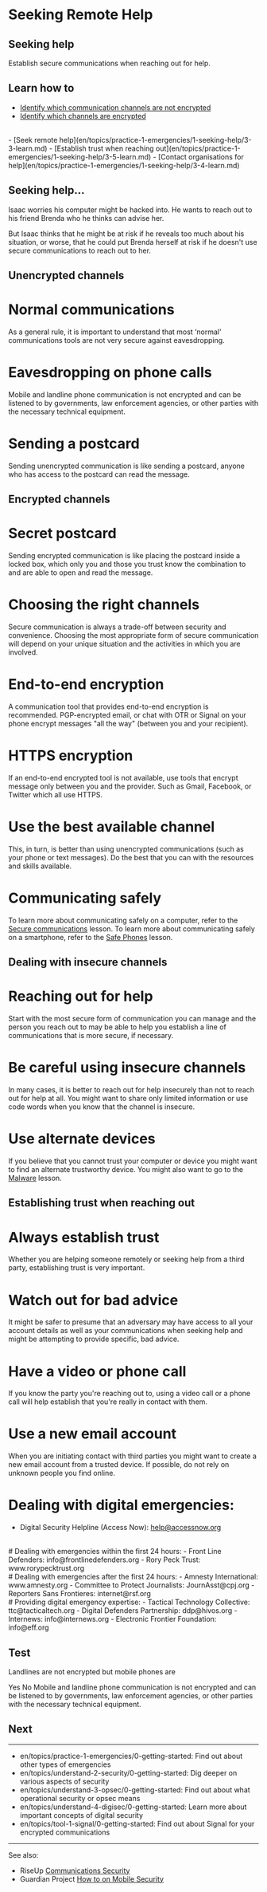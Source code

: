 # Seeking Remote Help
## Seeking help

Establish secure communications when reaching out for help.



## Learn how to

- [Identify which communication channels are not encrypted](en/topics/practice-1-emergencies/1-seeking-help/3-1-learn.md)
- [Identify which channels are encrypted](en/topics/practice-1-emergencies/1-seeking-help/3-2-learn.md)
<br>
- [Seek remote help](en/topics/practice-1-emergencies/1-seeking-help/3-3-learn.md)
- [Establish trust when reaching out](en/topics/practice-1-emergencies/1-seeking-help/3-5-learn.md)
- [Contact organisations for help](en/topics/practice-1-emergencies/1-seeking-help/3-4-learn.md)



## Seeking help...

Isaac worries his computer might be hacked into. He wants to reach out to his friend Brenda who he thinks can advise her.
<br>

But Isaac thinks that he might be at risk if he reveals too much about his situation, or worse, that he could put Brenda herself at risk if he doesn't use secure communications to reach out to her.



## Unencrypted channels

# Normal communications
As a general rule, it is important to understand that most ‘normal’ communications tools are not very secure against eavesdropping.
<br>
# Eavesdropping on phone calls
Mobile and landline phone communication is not encrypted and can be listened to by governments, law enforcement agencies, or other parties with the necessary technical equipment.
<br>
# Sending a postcard
Sending unencrypted communication is like sending a postcard, anyone who has access to the postcard can read the message.



## Encrypted channels

# Secret postcard
Sending encrypted communication is like placing the postcard inside a locked box, which only you and those you trust know the combination to and are able to open and read the message.
<br>
# Choosing the right channels
Secure communication is always a trade-off between security and convenience. Choosing the most appropriate form of secure communication will depend on your unique situation and the activities in which you are involved.
<br>
# End-to-end encryption
A communication tool that provides end-to-end encryption is recommended. PGP-encrypted email, or chat with OTR or Signal on your phone encrypt messages "all the way" (between you and your recipient).
<br>
# HTTPS encryption
If an end-to-end encrypted tool is not available, use tools that encrypt message only between you and the provider. Such as Gmail, Facebook, or Twitter which all use HTTPS.
<br>
# Use the best available channel
This, in turn, is better than using unencrypted communications (such as your phone or text messages). Do the best that you can with the resources and skills available.
<br>
# Communicating safely
To learn more about communicating safely on a computer, refer to the [Secure communications](en/topics/understand-4-digisec/4-secure-communications/1-1-intro.md) lesson.
To learn more about communicating safely on a smartphone, refer to the [Safe Phones](en/topics/practice-3-safe-phones/0-getting-started/1-intro.md) lesson.



## Dealing with insecure channels

# Reaching out for help
Start with the most secure form of communication you can manage and the person you reach out to may be able to help you establish a line of communications that is more secure, if necessary.
<br>
# Be careful using insecure channels
In many cases, it is better to reach out for help insecurely than not to reach out for help at all. You might want to share only limited information or use code words when you know that the channel is insecure.
<br>
# Use alternate devices
If you believe that you cannot trust your computer or device you might want to find an alternate trustworthy device. You might also want to go to the [Malware](en/topics/practice-1-emergencies/4-malware/1-intro.md) lesson.



## Establishing trust when reaching out

# Always establish trust
Whether you are helping someone remotely or seeking help from a third party, establishing trust is very important.
<br>
# Watch out for bad advice
It might be safer to presume that an adversary may have access to all your account details as well as your communications when seeking help and might be attempting to provide specific, bad advice.
<br>
# Have a video or phone call
If you know the party you're reaching out to, using a video call or a phone call will help establish that you're really in contact with them.
<br>
# Use a new email account
When you are initiating contact with third parties you might want to create a new email account from a trusted device. If possible, do not rely on unknown people you find online.



# Dealing with digital emergencies:
- Digital Security Helpline (Access Now): help@accessnow.org
<br>
# Dealing with emergencies within the first 24 hours:
- Front Line Defenders: info@frontlinedefenders.org
- Rory Peck Trust: www.rorypecktrust.org
<br>
# Dealing with emergencies after the first 24 hours:
- Amnesty International: www.amnesty.org
- Committee to Protect Journalists: JournAsst@cpj.org
- Reporters Sans Frontieres: internet@rsf.org
<br>
# Providing digital emergency expertise:
- Tactical Technology Collective: ttc@tacticaltech.org
- Digital Defenders Partnership: ddp@hivos.org
- Internews: info@internews.org
- Electronic Frontier Foundation: info@eff.org


## Test

<quiz name="">
    <question>
        <p>Landlines are not encrypted but mobile phones are</p>
        <answer correct>Yes</answer>
        <answer>No</answer>
        <explanation> Mobile and landline phone communication is not encrypted and can be listened to by governments, law enforcement agencies, or other parties with the necessary technical equipment.</explanation>
    </question>
</quiz>


## Next

---
- en/topics/practice-1-emergencies/0-getting-started: Find out about other types of emergencies
- en/topics/understand-2-security/0-getting-started: Dig deeper on various aspects of security
- en/topics/understand-3-opsec/0-getting-started: Find out about what operational security or opsec means
- en/topics/understand-4-digisec/0-getting-started: Learn more about important concepts of digital security
- en/topics/tool-1-signal/0-getting-started: Find out about Signal for your encrypted communications
---
See also:
 * RiseUp [Communications Security](https://help.riseup.net/en/security)
 * Guardian Project [How to on Mobile Security](https://guardianproject.info/howto/)



